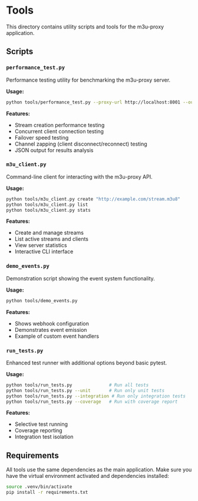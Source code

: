 # Tools

This directory contains utility scripts and tools for the m3u-proxy application.

## Scripts

### `performance_test.py`
Performance testing utility for benchmarking the m3u-proxy server.

**Usage:**
```bash
python tools/performance_test.py --proxy-url http://localhost:8001 --output results.json --verbose
```

**Features:**
- Stream creation performance testing
- Concurrent client connection testing
- Failover speed testing
- Channel zapping (client disconnect/reconnect) testing
- JSON output for results analysis

### `m3u_client.py`
Command-line client for interacting with the m3u-proxy API.

**Usage:**
```bash
python tools/m3u_client.py create "http://example.com/stream.m3u8"
python tools/m3u_client.py list
python tools/m3u_client.py stats
```

**Features:**
- Create and manage streams
- List active streams and clients
- View server statistics
- Interactive CLI interface

### `demo_events.py`
Demonstration script showing the event system functionality.

**Usage:**
```bash
python tools/demo_events.py
```

**Features:**
- Shows webhook configuration
- Demonstrates event emission
- Example of custom event handlers

### `run_tests.py`
Enhanced test runner with additional options beyond basic pytest.

**Usage:**
```bash
python tools/run_tests.py              # Run all tests
python tools/run_tests.py --unit       # Run only unit tests
python tools/run_tests.py --integration # Run only integration tests
python tools/run_tests.py --coverage   # Run with coverage report
```

**Features:**
- Selective test running
- Coverage reporting
- Integration test isolation

## Requirements

All tools use the same dependencies as the main application. Make sure you have the virtual environment activated and dependencies installed:

```bash
source .venv/bin/activate
pip install -r requirements.txt
```
